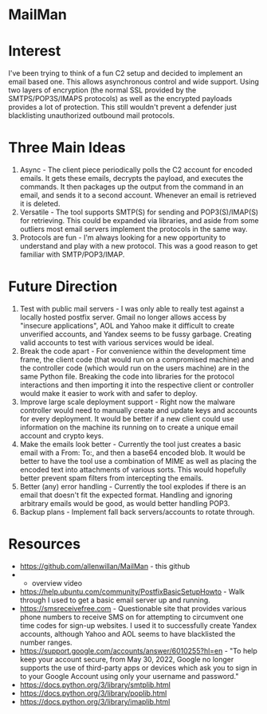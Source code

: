 # MailMan

# Interest
I've been trying to think of a fun C2 setup and decided to implement an email based one. This allows asynchronous control and wide support. Using two layers of encryption (the normal SSL provided by the SMTPS/POP3S/IMAPS protocols) as well as the encrypted payloads provides a lot of protection. This still wouldn't prevent a defender just blacklisting unauthorized outbound mail protocols.

# Three Main Ideas
1. Async - The client piece periodically polls the C2 account for encoded emails. It gets these emails, decrypts the payload, and executes the commands. It then packages up the output from the command in an email, and sends it to a second account. Whenever an email is retrieved it is deleted.
2. Versatile - The tool supports SMTP(S) for sending and POP3(S)/IMAP(S) for retrieving. This could be expanded via libraries, and aside from some outliers most email servers implement the protocols in the same way.
3. Protocols are fun - I'm always looking for a new opportunity to understand and play with a new protocol. This was a good reason to get familiar with SMTP/POP3/IMAP.

# Future Direction
1. Test with public mail servers - I was only able to really test against a locally hosted postfix server. Gmail no longer allows access by "insecure applications", AOL and Yahoo make it difficult to create unverified accounts, and Yandex seems to be fussy garbage. Creating valid accounts to test with various services would be ideal.
2. Break the code apart - For convenience within the development time frame, the client code (that would run on a compromised machine) and the controller code (which would run on the users machine) are in the same Python file. Breaking the code into libraries for the protocol interactions and then importing it into the respective client or controller would make it easier to work with and safer to deploy.
3. Improve large scale deployment support - Right now the malware controller would need to manually create and update keys and accounts for every deployment. It would be better if a new client could use information on the machine its running on to create a unique email account and crypto keys.
4. Make the emails look better - Currently the tool just creates a basic email with a From: To:, and then a base64 encoded blob. It would be better to have the tool use a combination of MIME as well as placing the encoded text into attachments of various sorts. This would hopefully better prevent spam filters from intercepting the emails.
5. Better (any) error handling - Currently the tool explodes if there is an email that doesn't fit the expected format. Handling and ignoring arbitrary emails would be good, as would better handling POP3.
6. Backup plans - Implement fall back servers/accounts to rotate through.

# Resources
* https://github.com/allenwillan/MailMan - this github
* - overview video
* https://help.ubuntu.com/community/PostfixBasicSetupHowto - Walk through I used to get a basic email server up and running.
* https://smsreceivefree.com - Questionable site that provides various phone numbers to receive SMS on for attempting to circumvent one time codes for sign-up websites. I used it to successfully create Yandex accounts, although Yahoo and AOL seems to have blacklisted the number ranges.
* https://support.google.com/accounts/answer/6010255?hl=en - "To help keep your account secure, from May 30, 2022, Google no longer supports the use of third-party apps or devices which ask you to sign in to your Google Account using only your username and password."
* https://docs.python.org/3/library/smtplib.html
* https://docs.python.org/3/library/poplib.html
* https://docs.python.org/3/library/imaplib.html
